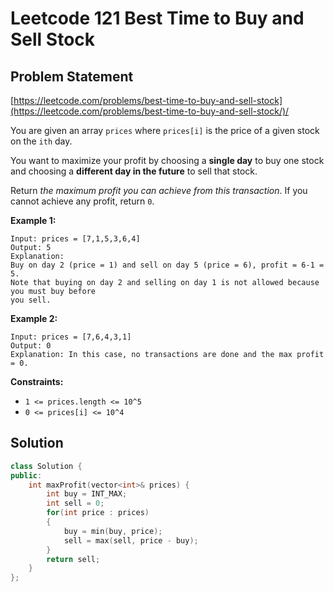 # Leetcode 121 Best Time to Buy and Sell Stock

## Problem Statement

[https://leetcode.com/problems/best-time-to-buy-and-sell-stock](https://leetcode.com/problems/best-time-to-buy-and-sell-stock/)/

You are given an array `prices` where `prices[i]` is the price of a given stock on the `ith` day.

You want to maximize your profit by choosing a **single day** to buy one stock and choosing a **different day in the future** to sell that stock.

Return _the maximum profit you can achieve from this transaction_. If you cannot achieve any profit, return `0`.

**Example 1:**

```text
Input: prices = [7,1,5,3,6,4]
Output: 5
Explanation: 
Buy on day 2 (price = 1) and sell on day 5 (price = 6), profit = 6-1 = 5.
Note that buying on day 2 and selling on day 1 is not allowed because you must buy before
you sell.
```

**Example 2:**

```text
Input: prices = [7,6,4,3,1]
Output: 0
Explanation: In this case, no transactions are done and the max profit = 0.
```

**Constraints:**

* `1 <= prices.length <= 10^5`
* `0 <= prices[i] <= 10^4`

## Solution

```cpp
class Solution {
public:
    int maxProfit(vector<int>& prices) {
        int buy = INT_MAX;
        int sell = 0;
        for(int price : prices)
        {
            buy = min(buy, price);
            sell = max(sell, price - buy);
        }
        return sell;
    }
};
```

